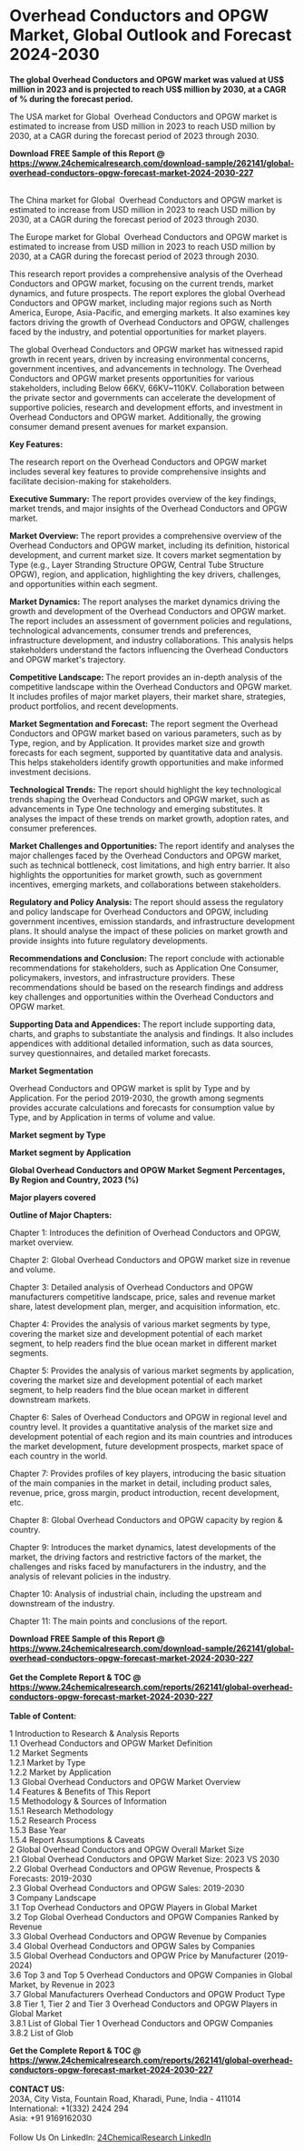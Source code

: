 <h1>Overhead Conductors and OPGW Market, Global Outlook and Forecast 2024-2030</h1><p><strong>The global Overhead Conductors and OPGW market was valued at US$ million in 2023 and is projected to reach US$ million by 2030, at a CAGR of % during the forecast period.</strong></p><p>
</p><p>The USA market for Global  Overhead Conductors and OPGW market is estimated to increase from USD million in 2023 to reach USD million by 2030, at a CAGR during the forecast period of 2023 through 2030.</p><div><b>Download FREE Sample of this Report @ 
            <a href="https://www.24chemicalresearch.com/download-sample/262141/global-overhead-conductors-opgw-forecast-market-2024-2030-227">
            https://www.24chemicalresearch.com/download-sample/262141/global-overhead-conductors-opgw-forecast-market-2024-2030-227</a></b></div><br><p>
</p><p>The China market for Global  Overhead Conductors and OPGW market is estimated to increase from USD million in 2023 to reach USD million by 2030, at a CAGR during the forecast period of 2023 through 2030.</p><p>
</p><p>The Europe market for Global  Overhead Conductors and OPGW market is estimated to increase from USD million in 2023 to reach USD million by 2030, at a CAGR during the forecast period of 2023 through 2030.</p><p>
</p><p>This research report provides a comprehensive analysis of the Overhead Conductors and OPGW market, focusing on the current trends, market dynamics, and future prospects. The report explores the global Overhead Conductors and OPGW market, including major regions such as North America, Europe, Asia-Pacific, and emerging markets. It also examines key factors driving the growth of Overhead Conductors and OPGW, challenges faced by the industry, and potential opportunities for market players.</p><p>
</p><p>The global Overhead Conductors and OPGW market has witnessed rapid growth in recent years, driven by increasing environmental concerns, government incentives, and advancements in technology. The Overhead Conductors and OPGW market presents opportunities for various stakeholders, including Below 66KV, 66KV~110KV. Collaboration between the private sector and governments can accelerate the development of supportive policies, research and development efforts, and investment in Overhead Conductors and OPGW market. Additionally, the growing consumer demand present avenues for market expansion.</p><p>
<strong>Key Features:</strong></p><p>
The research report on the Overhead Conductors and OPGW market includes several key features to provide comprehensive insights and facilitate decision-making for stakeholders.</p><p>
<strong>Executive Summary:</strong> The report provides overview of the key findings, market trends, and major insights of the Overhead Conductors and OPGW market.</p><p>
<strong>Market Overview: </strong>The report provides a comprehensive overview of the Overhead Conductors and OPGW market, including its definition, historical development, and current market size. It covers market segmentation by Type (e.g., Layer Stranding Structure OPGW, Central Tube Structure OPGW), region, and application, highlighting the key drivers, challenges, and opportunities within each segment.</p><p>
<strong>Market Dynamics:</strong> The report analyses the market dynamics driving the growth and development of the Overhead Conductors and OPGW market. The report includes an assessment of government policies and regulations, technological advancements, consumer trends and preferences, infrastructure development, and industry collaborations. This analysis helps stakeholders understand the factors influencing the Overhead Conductors and OPGW market's trajectory.</p><p>
<strong>Competitive Landscape: </strong>The report provides an in-depth analysis of the competitive landscape within the Overhead Conductors and OPGW market. It includes profiles of major market players, their market share, strategies, product portfolios, and recent developments.</p><p>
<strong>Market Segmentation and Forecast:</strong> The report segment the Overhead Conductors and OPGW market based on various parameters, such as by Type, region, and by Application. It provides market size and growth forecasts for each segment, supported by quantitative data and analysis. This helps stakeholders identify growth opportunities and make informed investment decisions.</p><p>
<strong>Technological Trends:</strong> The report should highlight the key technological trends shaping the Overhead Conductors and OPGW market, such as advancements in Type One technology and emerging substitutes. It analyses the impact of these trends on market growth, adoption rates, and consumer preferences.</p><p>
<strong>Market Challenges and Opportunities: </strong>The report identify and analyses the major challenges faced by the Overhead Conductors and OPGW market, such as technical bottleneck, cost limitations, and high entry barrier. It also highlights the opportunities for market growth, such as government incentives, emerging markets, and collaborations between stakeholders.</p><p>
<strong>Regulatory and Policy Analysis: </strong>The report should assess the regulatory and policy landscape for Overhead Conductors and OPGW, including government incentives, emission standards, and infrastructure development plans. It should analyse the impact of these policies on market growth and provide insights into future regulatory developments.</p><p>
<strong>Recommendations and Conclusion: </strong>The report conclude with actionable recommendations for stakeholders, such as Application One Consumer, policymakers, investors, and infrastructure providers. These recommendations should be based on the research findings and address key challenges and opportunities within the Overhead Conductors and OPGW market.</p><p>
<strong>Supporting Data and Appendices:</strong> The report include supporting data, charts, and graphs to substantiate the analysis and findings. It also includes appendices with additional detailed information, such as data sources, survey questionnaires, and detailed market forecasts.</p><p>
<strong>Market Segmentation</strong></p><p>
Overhead Conductors and OPGW market is split by Type and by Application. For the period 2019-2030, the growth among segments provides accurate calculations and forecasts for consumption value by Type, and by Application in terms of volume and value.</p><p>
</p><p></p><p>
<strong>Market segment by Type</strong></p><p>
</p><p>
</p><p><strong>Market segment by Application</strong></p><p>
</p><p>
</p><p><strong>Global Overhead Conductors and OPGW Market Segment Percentages, By Region and Country, 2023 (%)</strong></p><p>
</p><p>
</p><p></p><p>
<strong>Major players covered</strong></p><p>
</p><p>
</p><p><strong>Outline of Major Chapters:</strong></p><p>
Chapter 1: Introduces the definition of Overhead Conductors and OPGW, market overview.</p><p>
Chapter 2: Global Overhead Conductors and OPGW market size in revenue and volume.</p><p>
Chapter 3: Detailed analysis of Overhead Conductors and OPGW manufacturers competitive landscape, price, sales and revenue market share, latest development plan, merger, and acquisition information, etc.</p><p>
Chapter 4: Provides the analysis of various market segments by type, covering the market size and development potential of each market segment, to help readers find the blue ocean market in different market segments.</p><p>
Chapter 5: Provides the analysis of various market segments by application, covering the market size and development potential of each market segment, to help readers find the blue ocean market in different downstream markets.</p><p>
Chapter 6: Sales of Overhead Conductors and OPGW in regional level and country level. It provides a quantitative analysis of the market size and development potential of each region and its main countries and introduces the market development, future development prospects, market space of each country in the world.</p><p>
Chapter 7: Provides profiles of key players, introducing the basic situation of the main companies in the market in detail, including product sales, revenue, price, gross margin, product introduction, recent development, etc.</p><p>
Chapter 8: Global Overhead Conductors and OPGW capacity by region &amp; country.</p><p>
Chapter 9: Introduces the market dynamics, latest developments of the market, the driving factors and restrictive factors of the market, the challenges and risks faced by manufacturers in the industry, and the analysis of relevant policies in the industry.</p><p>
Chapter 10: Analysis of industrial chain, including the upstream and downstream of the industry.</p><p>
Chapter 11: The main points and conclusions of the report.</p><div><b>Download FREE Sample of this Report @ 
            <a href="https://www.24chemicalresearch.com/download-sample/262141/global-overhead-conductors-opgw-forecast-market-2024-2030-227">
            https://www.24chemicalresearch.com/download-sample/262141/global-overhead-conductors-opgw-forecast-market-2024-2030-227</a></b></div><br><div><b>Get the Complete Report & TOC @ 
            <a href="https://www.24chemicalresearch.com/reports/262141/global-overhead-conductors-opgw-forecast-market-2024-2030-227">
            https://www.24chemicalresearch.com/reports/262141/global-overhead-conductors-opgw-forecast-market-2024-2030-227</a></b></div><br>
            <b>Table of Content:</b><p>1 Introduction to Research & Analysis Reports<br />
    1.1 Overhead Conductors and OPGW Market Definition<br />
    1.2 Market Segments<br />
        1.2.1 Market by Type<br />
        1.2.2 Market by Application<br />
    1.3 Global Overhead Conductors and OPGW Market Overview<br />
    1.4 Features & Benefits of This Report<br />
    1.5 Methodology & Sources of Information<br />
        1.5.1 Research Methodology<br />
        1.5.2 Research Process<br />
        1.5.3 Base Year<br />
        1.5.4 Report Assumptions & Caveats<br />
2 Global Overhead Conductors and OPGW Overall Market Size<br />
    2.1 Global Overhead Conductors and OPGW Market Size: 2023 VS 2030<br />
    2.2 Global Overhead Conductors and OPGW Revenue, Prospects & Forecasts: 2019-2030<br />
    2.3 Global Overhead Conductors and OPGW Sales: 2019-2030<br />
3 Company Landscape<br />
    3.1 Top Overhead Conductors and OPGW Players in Global Market<br />
    3.2 Top Global Overhead Conductors and OPGW Companies Ranked by Revenue<br />
    3.3 Global Overhead Conductors and OPGW Revenue by Companies<br />
    3.4 Global Overhead Conductors and OPGW Sales by Companies<br />
    3.5 Global Overhead Conductors and OPGW Price by Manufacturer (2019-2024)<br />
    3.6 Top 3 and Top 5 Overhead Conductors and OPGW Companies in Global Market, by Revenue in 2023<br />
    3.7 Global Manufacturers Overhead Conductors and OPGW Product Type<br />
    3.8 Tier 1, Tier 2 and Tier 3 Overhead Conductors and OPGW Players in Global Market<br />
        3.8.1 List of Global Tier 1 Overhead Conductors and OPGW Companies<br />
        3.8.2 List of Glob</p><div><b>Get the Complete Report & TOC @ 
            <a href="https://www.24chemicalresearch.com/reports/262141/global-overhead-conductors-opgw-forecast-market-2024-2030-227">
            https://www.24chemicalresearch.com/reports/262141/global-overhead-conductors-opgw-forecast-market-2024-2030-227</a></b></div><br><b>CONTACT US:</b><br>
            203A, City Vista, Fountain Road, Kharadi, Pune, India - 411014<br>
            International: +1(332) 2424 294<br>
            Asia: +91 9169162030 <br><br>
            Follow Us On LinkedIn: <a href="https://www.linkedin.com/company/24chemicalresearch/">24ChemicalResearch LinkedIn</a>